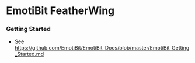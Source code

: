 # EmotiBit FeatherWing
### Getting Started
  - See https://github.com/EmotiBit/EmotiBit_Docs/blob/master/EmotiBit_Getting_Started.md
